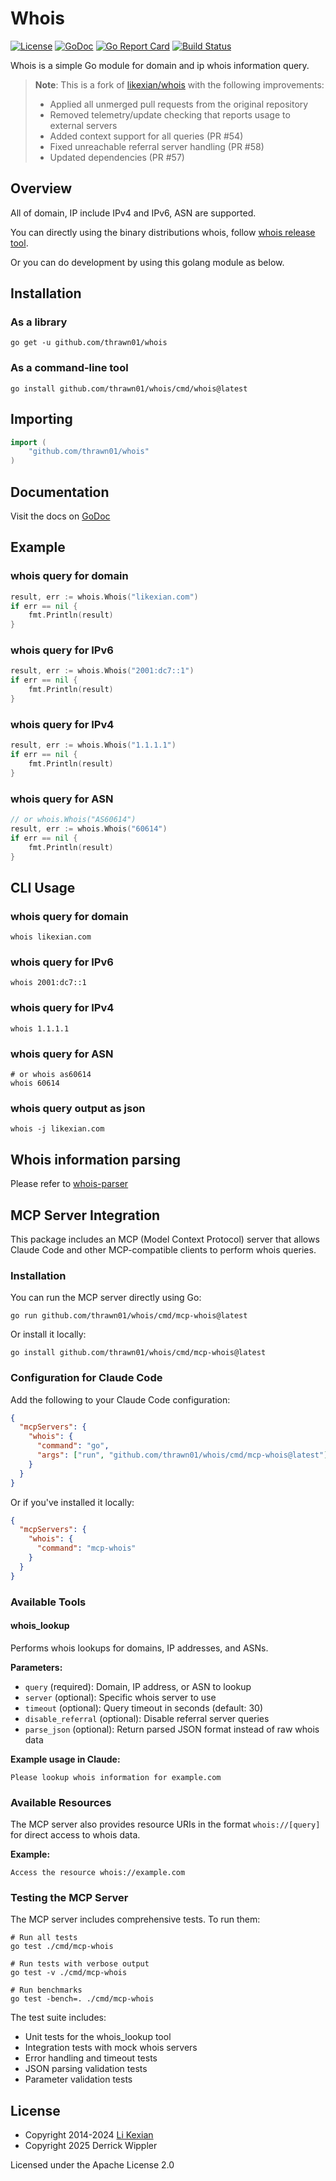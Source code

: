 # Whois

[![License](https://img.shields.io/badge/license-Apache%202.0-blue.svg)](LICENSE)
[![GoDoc](https://pkg.go.dev/badge/github.com/thrawn01/whois.svg)](https://pkg.go.dev/github.com/thrawn01/whois)
[![Go Report Card](https://goreportcard.com/badge/github.com/thrawn01/whois)](https://goreportcard.com/report/github.com/thrawn01/whois)
[![Build Status](https://github.com/thrawn01/whois/actions/workflows/gotest.yaml/badge.svg)](https://github.com/thrawn01/whois/actions/workflows/gotest.yaml)

Whois is a simple Go module for domain and ip whois information query.

> **Note**: This is a fork of [likexian/whois](https://github.com/likexian/whois) with the following improvements:
> - Applied all unmerged pull requests from the original repository
> - Removed telemetry/update checking that reports usage to external servers
> - Added context support for all queries (PR #54)
> - Fixed unreachable referral server handling (PR #58)
> - Updated dependencies (PR #57)

## Overview

All of domain, IP include IPv4 and IPv6, ASN are supported.

You can directly using the binary distributions whois, follow [whois release tool](cmd/whois).

Or you can do development by using this golang module as below.

## Installation

### As a library

```shell
go get -u github.com/thrawn01/whois
```

### As a command-line tool

```shell
go install github.com/thrawn01/whois/cmd/whois@latest
```

## Importing

```go
import (
    "github.com/thrawn01/whois"
)
```

## Documentation

Visit the docs on [GoDoc](https://pkg.go.dev/github.com/thrawn01/whois)

## Example

### whois query for domain

```go
result, err := whois.Whois("likexian.com")
if err == nil {
    fmt.Println(result)
}
```

### whois query for IPv6

```go
result, err := whois.Whois("2001:dc7::1")
if err == nil {
    fmt.Println(result)
}
```

### whois query for IPv4

```go
result, err := whois.Whois("1.1.1.1")
if err == nil {
    fmt.Println(result)
}
```

### whois query for ASN

```go
// or whois.Whois("AS60614")
result, err := whois.Whois("60614")
if err == nil {
    fmt.Println(result)
}
```
## CLI Usage

### whois query for domain

```shell
whois likexian.com
```

### whois query for IPv6

```shell
whois 2001:dc7::1
```

### whois query for IPv4

```shell
whois 1.1.1.1
```

### whois query for ASN

```shell
# or whois as60614
whois 60614
```

### whois query output as json

```shell
whois -j likexian.com
```

## Whois information parsing

Please refer to [whois-parser](https://github.com/likexian/whois-parser)

## MCP Server Integration

This package includes an MCP (Model Context Protocol) server that allows Claude Code and other MCP-compatible clients to perform whois queries.

### Installation

You can run the MCP server directly using Go:

```shell
go run github.com/thrawn01/whois/cmd/mcp-whois@latest
```

Or install it locally:

```shell
go install github.com/thrawn01/whois/cmd/mcp-whois@latest
```

### Configuration for Claude Code

Add the following to your Claude Code configuration:

```json
{
  "mcpServers": {
    "whois": {
      "command": "go",
      "args": ["run", "github.com/thrawn01/whois/cmd/mcp-whois@latest"]
    }
  }
}
```

Or if you've installed it locally:

```json
{
  "mcpServers": {
    "whois": {
      "command": "mcp-whois"
    }
  }
}
```

### Available Tools

#### whois_lookup
Performs whois lookups for domains, IP addresses, and ASNs.

**Parameters:**
- `query` (required): Domain, IP address, or ASN to lookup
- `server` (optional): Specific whois server to use
- `timeout` (optional): Query timeout in seconds (default: 30)
- `disable_referral` (optional): Disable referral server queries
- `parse_json` (optional): Return parsed JSON format instead of raw whois data

**Example usage in Claude:**
```
Please lookup whois information for example.com
```

### Available Resources

The MCP server also provides resource URIs in the format `whois://[query]` for direct access to whois data.

**Example:**
```
Access the resource whois://example.com
```

### Testing the MCP Server

The MCP server includes comprehensive tests. To run them:

```shell
# Run all tests
go test ./cmd/mcp-whois

# Run tests with verbose output
go test -v ./cmd/mcp-whois

# Run benchmarks
go test -bench=. ./cmd/mcp-whois
```

The test suite includes:
- Unit tests for the whois_lookup tool
- Integration tests with mock whois servers
- Error handling and timeout tests  
- JSON parsing validation tests
- Parameter validation tests

## License

- Copyright 2014-2024 [Li Kexian](https://www.likexian.com/)
- Copyright 2025 Derrick Wippler

Licensed under the Apache License 2.0
